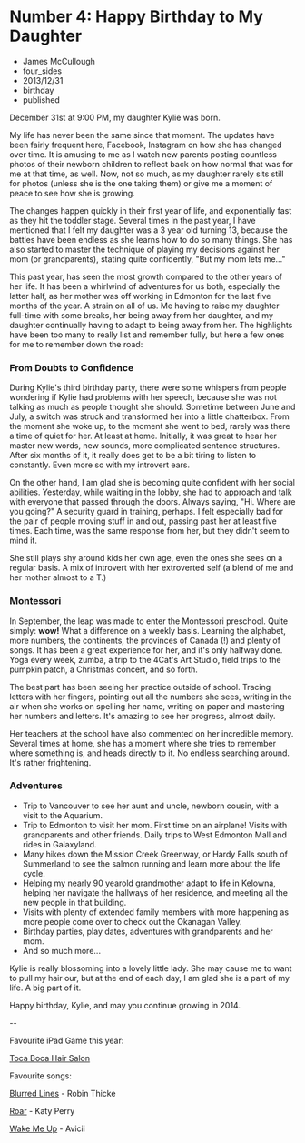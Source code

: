 # Number 4: Happy Birthday to My Daughter
- James McCullough
- four_sides
- 2013/12/31
- birthday
- published	

December 31st at 9:00 PM, my daughter Kylie was born. 

My life has never been the same since that moment. The updates have been fairly frequent here, Facebook, Instagram on how she has changed over time. It is amusing to me as I watch new parents posting countless photos of their newborn children to reflect back on how normal that was for me at that time, as well. Now, not so much, as my daughter rarely sits still for photos (unless she is the one taking them) or give me a moment of peace to see how she is growing. 

The changes happen quickly in their first year of life, and exponentially fast as they hit the toddler stage. Several times in the past year, I have mentioned that I felt my daughter was a 3 year old turning 13, because the battles have been endless as she learns how to do so many things. She has also started to master the technique of playing my decisions against her mom (or grandparents), stating quite confidently, "But my mom lets me..."

This past year, has seen the most growth compared to the other years of her life. It has been a whirlwind of adventures for us both, especially the latter half, as her mother was off working in Edmonton for the last five months of the year. A strain on all of us. Me having to raise my daughter full-time with some breaks, her being away from her daughter, and my daughter continually having to adapt to being away from her. The highlights have been too many to really list and remember fully, but here a few ones for me to remember down the road:

### From Doubts to Confidence

During Kylie's third birthday party, there were some whispers from people wondering if Kylie had problems with her speech, because she was not talking as much as people thought she should. Sometime between June and July, a switch was struck and transformed her into a little chatterbox. From the moment she woke up, to the moment she went to bed, rarely was there a time of quiet for her. At least at home. Initially, it was great to hear her master new words, new sounds, more complicated sentence structures. After six months of it, it really does get to be a bit tiring to listen to constantly. Even more so with my introvert ears. 

On the other hand, I am glad she is becoming quite confident with her social abilities. Yesterday, while waiting in the lobby, she had to approach and talk with everyone that passed through the doors. Always saying, "Hi. Where are you going?" A security guard in training, perhaps. I felt especially bad for the pair of people moving stuff in and out, passing past her at least five times. Each time, was the same response from her, but they didn't seem to mind it. 

She still plays shy around kids her own age, even the ones she sees on a regular basis. A mix of introvert with her extroverted self (a blend of me and her mother almost to a T.)

### Montessori 

In September, the leap was made to enter the Montessori preschool. Quite simply: **wow!** What a difference on a weekly basis. Learning the alphabet, more numbers, the continents, the provinces of Canada (!) and plenty of songs. It has been a great experience for her, and it's only halfway done. Yoga every week, zumba, a trip to the 4Cat's Art Studio, field trips to the pumpkin patch, a Christmas concert, and so forth. 

The best part has been seeing her practice outside of school. Tracing letters with her fingers, pointing out all the numbers she sees, writing in the air when she works on spelling her name, writing on paper and mastering her numbers and letters. It's amazing to see her progress, almost daily. 

Her teachers at the school have also commented on her incredible memory. Several times at home, she has a moment where she tries to remember where something is, and heads directly to it. No endless searching around. It's rather frightening. 

### Adventures

- Trip to Vancouver to see her aunt and uncle, newborn cousin, with a visit to the Aquarium. 
- Trip to Edmonton to visit her mom. First time on an airplane! Visits with grandparents and other friends. Daily trips to West Edmonton Mall and rides in Galaxyland.
- Many hikes down the Mission Creek Greenway, or Hardy Falls south of Summerland to see the salmon running and learn more about the life cycle. 
- Helping my nearly 90 yearold grandmother adapt to life in Kelowna, helping her navigate the hallways of her residence, and meeting all the new people in that building. 
- Visits with plenty of extended family members with more happening as more people come over to check out the Okanagan Valley. 
- Birthday parties, play dates, adventures with grandparents and her mom. 
- And so much more...

Kylie is really blossoming into a lovely little lady. She may cause me to want to pull my hair our, but at the end of each day, I am glad she is a part of my life. A big part of it. 

Happy birthday, Kylie, and may you continue growing in 2014. 

-- 

Favourite iPad Game this year:

[Toca Boca Hair Salon](https://itunes.apple.com/ca/app/toca-hair-salon-2/id569632660?mt=8&uo=4&at=10l4Qt "Toca Boca Hair Salon")

Favourite songs:

[Blurred Lines](https://itunes.apple.com/ca/album/blurred-lines/id667067143?uo=4&at=10l4Qt "Blurred Lines") - Robin Thicke

[Roar](https://itunes.apple.com/ca/album/roar/id690914133?i=690914163&uo=4&at=10l4Qt "Roar") - Katy Perry

[Wake Me Up](https://itunes.apple.com/ca/album/wake-me-up-single/id665183180?uo=4&at=10l4Qt "Wake Me Up") - Avicii